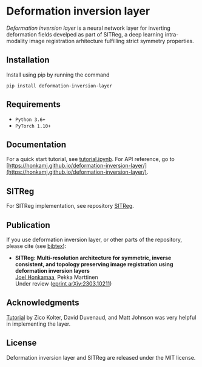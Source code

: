 # Deformation inversion layer

*Deformation inversion layer* is a neural network layer for inverting deformation fields develped as part of SITReg, a deep learning intra-modality image registration arhitecture fulfilling strict symmetry properties.

## Installation

Install using pip by running the command

    pip install deformation-inversion-layer

## Requirements

- `Python 3.6+`
- `PyTorch 1.10+`

## Documentation

For a quick start tutorial, see [tutorial.ipynb](tutorial.ipynb). For API reference, go to [https://honkamj.github.io/deformation-inversion-layer/](https://honkamj.github.io/deformation-inversion-layer/).

## SITReg

For SITReg implementation, see repository [SITReg](https://github.com/honkamj/SITReg).

## Publication

If you use deformation inversion layer, or other parts of the repository, please cite (see [bibtex](citations.bib)):

- **SITReg: Multi-resolution architecture for symmetric, inverse consistent, and topology preserving image registration using deformation inversion layers**  
[Joel Honkamaa](https://github.com/honkamj), Pekka Marttinen  
Under review ([eprint arXiv:2303.10211](https://arxiv.org/abs/2303.10211))

## Acknowledgments

[Tutorial](http://implicit-layers-tutorial.org/) by Zico Kolter, David Duvenaud, and Matt Johnson was very helpful in implementing the layer.

## License

Deformation inversion layer and SITReg are released under the MIT license.